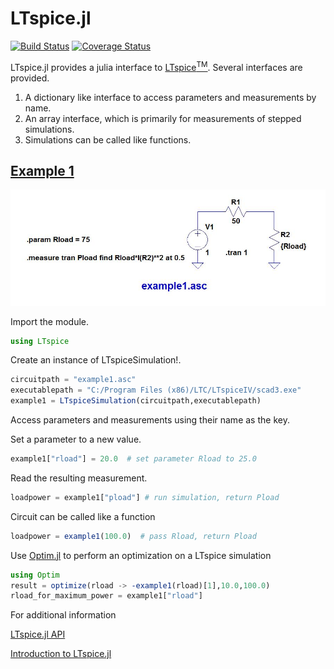 # LTspice.jl

[![Build Status](https://travis-ci.org/cstook/LTspice.jl.svg?branch=master)](https://travis-ci.org/cstook/LTspice.jl)
[![Coverage Status](https://coveralls.io/repos/cstook/LTspice.jl/badge.svg?branch=v0r4_working&service=github)](https://coveralls.io/github/cstook/LTspice.jl?branch=v0r4_working)

LTspice.jl provides a julia interface to [LTspice<sup>TM</sup>](http://www.linear.com/designtools/software/#LTspice).  Several interfaces are provided.

1. A dictionary like interface to access parameters and measurements by name.
2. An array interface, which is primarily for measurements of stepped simulations.
3. Simulations can be called like functions.

## [Example 1](https://github.com/cstook/LTspice.jl/blob/v0r4_working/examples/example%201/example1.ipynb)

<img src="https://github.com/cstook/LTspice.jl/blob/v0r4_working/examples/example%201/example1.jpg">

Import the module.
```julia
using LTspice
```

Create an instance of LTspiceSimulation!.
```julia
circuitpath = "example1.asc"
executablepath = "C:/Program Files (x86)/LTC/LTspiceIV/scad3.exe"
example1 = LTspiceSimulation(circuitpath,executablepath)
```

Access parameters and measurements using their name as the key.

Set a parameter to a new value.
```julia
example1["rload"] = 20.0  # set parameter Rload to 25.0
```

Read the resulting measurement.
```julia
loadpower = example1["pload"] # run simulation, return Pload
```

Circuit can be called like a function
```julia
loadpower = example1(100.0)  # pass Rload, return Pload
```

Use [Optim.jl](https://github.com/JuliaOpt/Optim.jl) to perform an optimization on a LTspice simulation

```julia
using Optim
result = optimize(rload -> -example1(rload)[1],10.0,100.0)
rload_for_maximum_power = example1["rload"]
```

For additional information

[LTspice.jl API](https://github.com/cstook/LTspice.jl/blob/v0r4_working/doc/api.md)

[Introduction to LTspice.jl](https://github.com/cstook/LTspice.jl/blob/v0r4_working/doc/introduction.ipynb)





